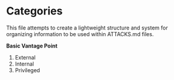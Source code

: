 # Categories

This file attempts to create a lightweight structure and system for organizing information to be used within ATTACKS.md files.

**Basic Vantage Point**       
1. External      
2. Internal      
3. Privileged      
 

